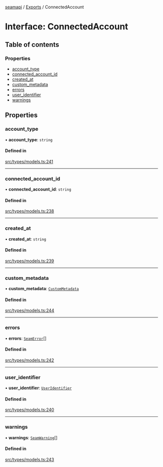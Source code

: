 [seamapi](../README.md) / [Exports](../modules.md) / ConnectedAccount

# Interface: ConnectedAccount

## Table of contents

### Properties

- [account\_type](ConnectedAccount.md#account_type)
- [connected\_account\_id](ConnectedAccount.md#connected_account_id)
- [created\_at](ConnectedAccount.md#created_at)
- [custom\_metadata](ConnectedAccount.md#custom_metadata)
- [errors](ConnectedAccount.md#errors)
- [user\_identifier](ConnectedAccount.md#user_identifier)
- [warnings](ConnectedAccount.md#warnings)

## Properties

### account\_type

• **account\_type**: `string`

#### Defined in

[src/types/models.ts:241](https://github.com/seamapi/javascript/blob/main/src/types/models.ts#L241)

___

### connected\_account\_id

• **connected\_account\_id**: `string`

#### Defined in

[src/types/models.ts:238](https://github.com/seamapi/javascript/blob/main/src/types/models.ts#L238)

___

### created\_at

• **created\_at**: `string`

#### Defined in

[src/types/models.ts:239](https://github.com/seamapi/javascript/blob/main/src/types/models.ts#L239)

___

### custom\_metadata

• **custom\_metadata**: [`CustomMetadata`](../modules.md#custommetadata)

#### Defined in

[src/types/models.ts:244](https://github.com/seamapi/javascript/blob/main/src/types/models.ts#L244)

___

### errors

• **errors**: [`SeamError`](SeamError.md)[]

#### Defined in

[src/types/models.ts:242](https://github.com/seamapi/javascript/blob/main/src/types/models.ts#L242)

___

### user\_identifier

• **user\_identifier**: [`UserIdentifier`](UserIdentifier.md)

#### Defined in

[src/types/models.ts:240](https://github.com/seamapi/javascript/blob/main/src/types/models.ts#L240)

___

### warnings

• **warnings**: [`SeamWarning`](SeamWarning.md)[]

#### Defined in

[src/types/models.ts:243](https://github.com/seamapi/javascript/blob/main/src/types/models.ts#L243)
